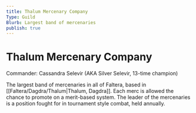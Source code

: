 ```yaml
---
title: Thalum Mercenary Company
Type: Guild
Blurb: Largest band of mercenaries
publish: true
---
```


# Thalum Mercenary Company
Commander: Cassandra Selevir (AKA Silver Selevir, 13-time champion)

The largest band of mercenaries in all of Faltera, based in [[Faltera/Dagdra/Thalum\|Thalum, Dagdra]]. Each merc is allowed the chance to promote on a merit-based system. The leader of the mercenaries is a position fought for in tournament style combat, held annually.